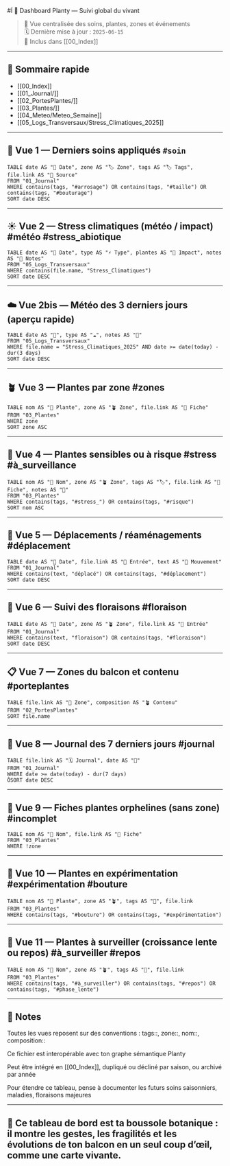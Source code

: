 #ĺ 🧭 Dashboard Planty — Suivi global du vivant  
> 🌱 Vue centralisée des soins, plantes, zones et événements  
> 🗓️ Dernière mise à jour : `2025‑06‑15`  
> 🔗 Inclus dans [[00_Index]]

---

## 🔧 Sommaire rapide  
- [[00_Index]]  
- [[01_Journal/]]  
- [[02_PortesPlantes/]]  
- [[03_Plantes/]]  
- [[04_Meteo/Meteo_Semaine]]  
- [[05_Logs_Transversaux/Stress_Climatiques_2025]]

---

## 🌿 Vue 1 — Derniers soins appliqués `#soin`

```dataview
TABLE date AS "📅 Date", zone AS "🏷️ Zone", tags AS "🏷️ Tags", file.link AS "🔗 Source"
FROM "01_Journal"
WHERE contains(tags, "#arrosage") OR contains(tags, "#taille") OR contains(tags, "#bouturage")
SORT date DESC
```


---

## ☀️ Vue 2 — Stress climatiques (météo / impact) #météo #stress_abiotique

```dataview 
TABLE date AS "📅 Date", type AS "⚡ Type", plantes AS "🌿 Impact", notes AS "📝 Notes"
FROM "05_Logs_Transversaux"
WHERE contains(file.name, "Stress_Climatiques")
SORT date DESC
```

---

## ☁️ Vue 2bis — Météo des 3 derniers jours (aperçu rapide)

```dataview
TABLE date AS "📅", type AS "☁️", notes AS "📝"
FROM "05_Logs_Transversaux"
WHERE file.name = "Stress_Climatiques_2025" AND date >= date(today) - dur(3 days)
SORT date DESC
```

---

## 🪴 Vue 3 — Plantes par zone #zones

```dataview
TABLE nom AS "🌿 Plante", zone AS "🪴 Zone", file.link AS "📂 Fiche"
FROM "03_Plantes"
WHERE zone
SORT zone ASC
```

---

## 🚨 Vue 4 — Plantes sensibles ou à risque #stress #à_surveillance

```dataview
TABLE nom AS "🌱 Nom", zone AS "🪴 Zone", tags AS "🏷️", file.link AS "📂 Fiche", notes AS "📝"
FROM "03_Plantes"
WHERE contains(tags, "#stress_") OR contains(tags, "#risque")
SORT nom ASC
```

---

## 🔄 Vue 5 — Déplacements / réaménagements #déplacement

```dataview 
TABLE date AS "📅 Date", file.link AS "📁 Entrée", text AS "📝 Mouvement"
FROM "01_Journal"
WHERE contains(text, "déplacé") OR contains(tags, "#déplacement")
SORT date DESC
```

---

## 🌸 Vue 6 — Suivi des floraisons #floraison

```dataview
TABLE date AS "📅 Date", zone AS "🪴 Zone", file.link AS "📁 Entrée"
FROM "01_Journal"
WHERE contains(text, "floraison") OR contains(tags, "#floraison")
SORT date DESC
```

---

## 📋 Vue 7 — Zones du balcon et contenu #porteplantes

```dataview 
TABLE file.link AS "📍 Zone", composition AS "🪴 Contenu"
FROM "02_PortesPlantes"
SORT file.name
```

---

## 📆 Vue 8 — Journal des 7 derniers jours #journal

```dataview
TABLE file.link AS "🗓️ Journal", date AS "📅"
FROM "01_Journal"
WHERE date >= date(today) - dur(7 days)
ÔSORT date DESC
```

---

## 🧭 Vue 9 — Fiches plantes orphelines (sans zone) #incomplet

```dataview 
TABLE nom AS "🌱 Nom", file.link AS "📁 Fiche"
FROM "03_Plantes"
WHERE !zone
```


---

## 🧪 Vue 10 — Plantes en expérimentation #expérimentation #bouture

```dataview 
TABLE nom AS "🧪 Plante", zone AS "🪴", tags AS "🔖", file.link
FROM "03_Plantes"
WHERE contains(tags, "#bouture") OR contains(tags, "#expérimentation")
```

---

## 🧼 Vue 11 — Plantes à surveiller (croissance lente ou repos) #à_surveiller #repos

```dataview 
TABLE nom AS "🌱 Nom", zone AS "🪴", tags AS "🔖", file.link
FROM "03_Plantes"
WHERE contains(tags, "#à_surveiller") OR contains(tags, "#repos") OR contains(tags, "#phase_lente")
```

---

## 📌 Notes

Toutes les vues reposent sur des conventions : tags::, zone::, nom::, composition::

Ce fichier est interopérable avec ton graphe sémantique Planty

Peut être intégré en [[00_Index]], dupliqué ou décliné par saison, ou archivé par année

Pour étendre ce tableau, pense à documenter les futurs soins saisonniers, maladies, floraisons majeures



---

## 🧠 Ce tableau de bord est ta boussole botanique : il montre les gestes, les fragilités et les évolutions de ton balcon en un seul coup d’œil, comme une carte vivante.